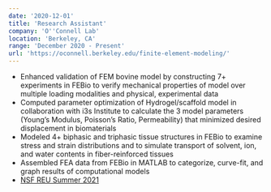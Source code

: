 ```yaml
---
date: '2020-12-01'
title: 'Research Assistant'
company: 'O''Connell Lab'
location: 'Berkeley, CA'
range: 'December 2020 - Present'
url: 'https://oconnell.berkeley.edu/finite-element-modeling/'
---
```


- Enhanced validation of FEM bovine model by constructing 7+ experiments in FEBio to verify mechanical properties of model over multiple loading modalities and physical, experimental data
- Computed parameter optimization of Hydrogel/scaffold model in collaboration with i3s Institute to calculate the 3 model parameters (Young’s Modulus, Poisson’s Ratio, Permeability) that minimized desired displacement in biomaterials
- Modeled 4+ biphasic and triphasic tissue structures in FEBio to examine stress and strain distributions and to simulate transport of solvent, ion, and water contents in fiber-reinforced tissues
- Assembled FEA data from FEBio in MATLAB to categorize, curve-fit, and graph results of computational models
- [NSF REU Summer 2021](https://www.nsf.gov/crssprgm/reu/)

